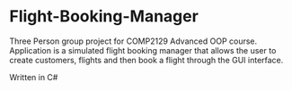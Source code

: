 # Flight-Booking-Manager

Three Person group project for COMP2129 Advanced OOP course. Application is a simulated flight booking manager that allows the user to create customers, flights and then book a flight through the GUI interface.

Written in C#
